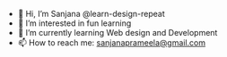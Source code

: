 - 👋 Hi, I’m Sanjana @learn-design-repeat
- 👀 I’m interested in fun learning
- 🌱 I’m currently learning Web design and Development
- 📫 How to reach me: sanjanaprameela@gmail.com
